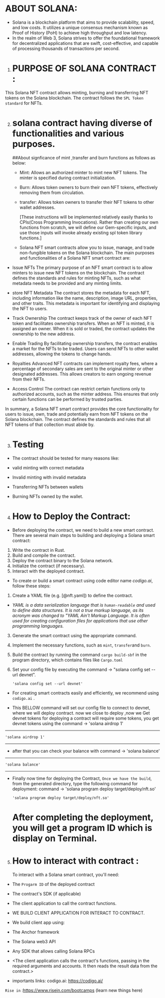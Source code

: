 # ABOUT SOLANA:
* Solana is a blockchain platform that aims to provide scalability, speed, and low costs. It utilizes a unique consensus mechanism known as Proof of History (PoH) to achieve high throughput and low latency.
* In the realm of Web 3, Solana strives to offer the foundational framework for decentralized applications that are swift, cost-effective, and capable of processing thousands of transactions per second.


1. # PURPOSE OF SOLANA CONTRACT :
  This Solana NFT contract allows minting, burning and transferring NFT tokens on the Solana blockchain. The contract follows the `SPL Token standard` for NFTs.

2. # solana contract having diverse of  functionalities and various purposes.

   ##About signficance of  mint ,transfer and burn functions as follows as below:
    * Mint: Allows an authorized minter to mint new NFT tokens. The minter is specified during contract initialization.

   * Burn: Allows token owners to burn their own NFT tokens, effectively removing them from circulation.

   * transfer: Allows token owners to transfer their NFT tokens to other wallet addresses.
    
     [These instructions will be implemented relatively easily thanks to CPIs(Cross Programming Invocations). Rather than creating our own functions from scratch, we will define 
      our Gem-specific inputs,  and use those inputs will invoke already existing spl token library functions.]

   * Solana NFT smart contracts allow you to issue, manage, and trade non-fungible tokens on the Solana blockchain. The main purposes and functionalities of a Solana NFT smart 
   contract are:

  * Issue NFTs
   The primary purpose of an NFT smart contract is to allow minters to issue new NFT tokens on the blockchain. The contract defines the standards and rules for minting NFTs, 
    such  as what metadata needs to be provided and any minting limits.

  * store NFT Metadata
  The contract stores the metadata for each NFT, including information like the name, description, image URL, properties, and other traits. This metadata is important for 
  identifying and displaying the NFT to users.

  * Track Ownership
  The contract keeps track of the owner of each NFT token and facilitates ownership transfers. When an NFT is minted, it is assigned an owner. When it is sold or traded, the 
  contract updates the ownership to the new address.

  * Enable Trading
  By facilitating ownership transfers, the contract enables a market for the NFTs to be traded. Users can send NFTs to other wallet addresses, allowing the tokens to change 
   hands.

  * Royalties
  Advanced NFT contracts can implement royalty fees, where a percentage of secondary sales are sent to the original minter or other designated addresses. This allows creators to 
  earn ongoing revenue from their NFTs.

  * Access Control
  The contract can restrict certain functions only to authorized accounts, such as the minter address. This ensures that only certain functions can be performed by trusted 
  parties.

  In summary, a Solana NFT smart contract provides the core functionality for users to issue, own, trade and potentially earn from NFT tokens on the Solana blockchain. The 
   contract defines the standards and rules that all NFT tokens of that collection must abide by.

3. # Testing
 
 * The contract should be tested for many reasons like:

 * valid minting with correct metadata
 * Invalid minting with invalid metadata
 * Transferring NFTs between wallets
 * Burning NFTs owned by the wallet.

4. # How to Deploy the Contract:

 * Before deploying the contract, we need to build a new smart contract. There are several main steps to building and deploying a Solana smart contract:

1. Write the contract in Rust.
2. Build and compile the contract.
3. Deploy the contract binary to the Solana network.
4. Initialize the contract (if necessary).
5. Interact with the deployed contract.

 * To create or build a smart contract using code editor name *codigo.ai*, follow these steps:

1. Create a YAML file (e.g. [@nft.yaml]) to define the contract.

  * *YAML is a data serialization language that is `human-readable` and used to define data structures. It is not a true markup language, as its acronym was changed to "YAML 
        Ain't Markup Language. It is often used for creating configuration files for applications that use other programming languages.*
   
3. Generate the smart contract using the appropriate command.
4. Implement the necessary functions, such as `mint`, `transfer`and `burn`.
5. Build the contract by running the command `cargo build-sbf` in the program directory, which contains files like `Cargo.toml`
6. Set your config file by executing the command -> "solana config set --url devnet".

       'solana config set --url devnet'
         
        
   

  * For creating smart contracts easily and efficiently, we recommend using `codigo.ai` . 
 
* This BELLOW command will set our config file to connect to devnet, where we will deploy contract. now we close to deploy ,now we Get devnet tokens for deploying a contract will   require some tokens, you get devnet tokens using the command ->  'solana airdrop 1'
    
---------------------------------

    'solana airdrop 1'

---------------------------------

  * after that you can check your balance with command -> 'solana balance' 
 
 ---------------------------------
 
    'solana balance' 
 
 ---------------------------------

* Finally now time for deploying the Contract,
 `Once we have the build`, from the generated directory, type the following command for deployment: 
  command -> 'solana program deploy target/deploy/nft.so'

      'solana program deploy target/deploy/nft.so'
  

  # After completing the deployment, you will get a program ID which is display on Terminal.

5. # How to interact with contract :
   To interact with a Solana smart contract, you'll need:

* The `Progarm ID` of the deployed contract
* The contract's SDK (if applicable)
* The client application to call the contract functions. 
* WE BUILD CLIENT APPLICATION FOR INTERACT TO CONTRACT.
* We build client app using:
* The Anchor framework
* The Solana web3 API
* Any SDK that allows calling Solana RPCs

* <The client application calls the contract's functions, passing in the required arguments and accounts. It then reads the result data from the contract.>



* importants links:
codigo.ai: https://codigo.ai/

`Rise in` :https://www.risein.com/bootcamps (learn new things here)
